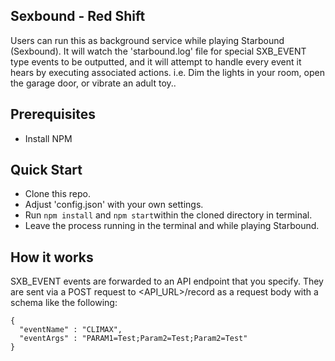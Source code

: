 ## Sexbound - Red Shift
Users can run this as background service while playing Starbound (Sexbound). It will watch the 'starbound.log' file for special SXB_EVENT type events to be outputted, and it will attempt to handle every event it hears by executing associated actions. i.e. Dim the lights in your room, open the garage door, or vibrate an adult toy..

## Prerequisites
* Install NPM

## Quick Start
* Clone this repo.
* Adjust 'config.json' with your own settings.
* Run ```npm install``` and ```npm start```within the cloned directory in terminal.
* Leave the process running in the terminal and while playing Starbound.

## How it works
SXB_EVENT events are forwarded to an API endpoint that you specify. They are sent via a POST request to <API_URL>/record as a request body with a schema like the following:

```
{
  "eventName" : "CLIMAX",
  "eventArgs" : "PARAM1=Test;Param2=Test;Param2=Test"
}
```